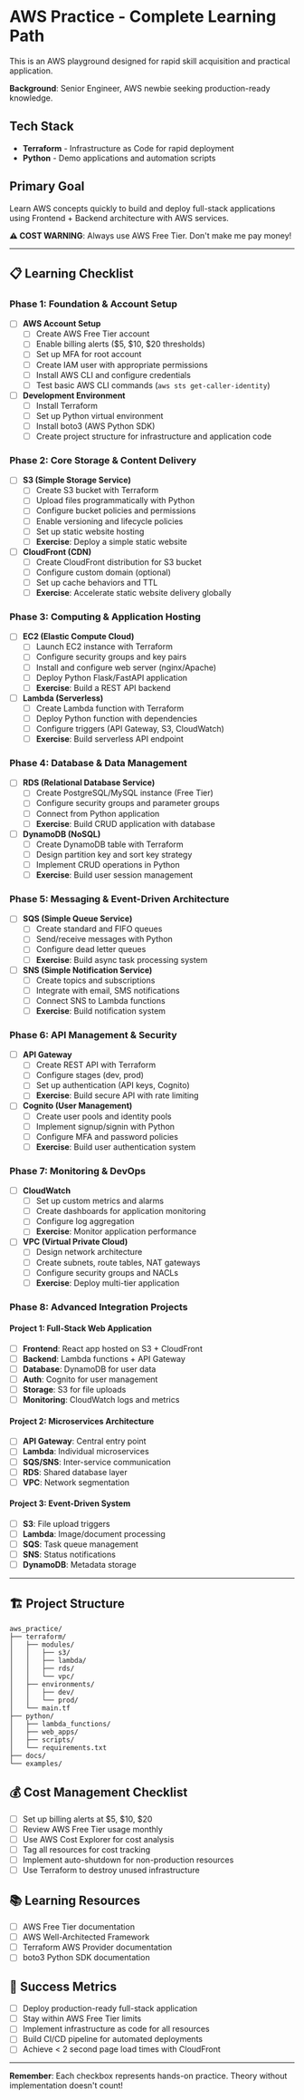 # AWS Practice - Complete Learning Path

This is an AWS playground designed for rapid skill acquisition and practical application.

**Background**: Senior Engineer, AWS newbie seeking production-ready knowledge.

## Tech Stack
- **Terraform** - Infrastructure as Code for rapid deployment
- **Python** - Demo applications and automation scripts

## Primary Goal
Learn AWS concepts quickly to build and deploy full-stack applications using Frontend + Backend architecture with AWS services.

**⚠️ COST WARNING**: Always use AWS Free Tier. Don't make me pay money!

---

## 📋 Learning Checklist

### Phase 1: Foundation & Account Setup
- [ ] **AWS Account Setup**
  - [ ] Create AWS Free Tier account
  - [ ] Enable billing alerts ($5, $10, $20 thresholds)
  - [ ] Set up MFA for root account
  - [ ] Create IAM user with appropriate permissions
  - [ ] Install AWS CLI and configure credentials
  - [ ] Test basic AWS CLI commands (`aws sts get-caller-identity`)

- [ ] **Development Environment**
  - [ ] Install Terraform
  - [ ] Set up Python virtual environment
  - [ ] Install boto3 (AWS Python SDK)
  - [ ] Create project structure for infrastructure and application code

### Phase 2: Core Storage & Content Delivery
- [ ] **S3 (Simple Storage Service)**
  - [ ] Create S3 bucket with Terraform
  - [ ] Upload files programmatically with Python
  - [ ] Configure bucket policies and permissions
  - [ ] Enable versioning and lifecycle policies
  - [ ] Set up static website hosting
  - [ ] **Exercise**: Deploy a simple static website

- [ ] **CloudFront (CDN)**
  - [ ] Create CloudFront distribution for S3 bucket
  - [ ] Configure custom domain (optional)
  - [ ] Set up cache behaviors and TTL
  - [ ] **Exercise**: Accelerate static website delivery globally

### Phase 3: Computing & Application Hosting
- [ ] **EC2 (Elastic Compute Cloud)**
  - [ ] Launch EC2 instance with Terraform
  - [ ] Configure security groups and key pairs
  - [ ] Install and configure web server (nginx/Apache)
  - [ ] Deploy Python Flask/FastAPI application
  - [ ] **Exercise**: Build a REST API backend

- [ ] **Lambda (Serverless)**
  - [ ] Create Lambda function with Terraform
  - [ ] Deploy Python function with dependencies
  - [ ] Configure triggers (API Gateway, S3, CloudWatch)
  - [ ] **Exercise**: Build serverless API endpoint

### Phase 4: Database & Data Management
- [ ] **RDS (Relational Database Service)**
  - [ ] Create PostgreSQL/MySQL instance (Free Tier)
  - [ ] Configure security groups and parameter groups
  - [ ] Connect from Python application
  - [ ] **Exercise**: Build CRUD application with database

- [ ] **DynamoDB (NoSQL)**
  - [ ] Create DynamoDB table with Terraform
  - [ ] Design partition key and sort key strategy
  - [ ] Implement CRUD operations in Python
  - [ ] **Exercise**: Build user session management

### Phase 5: Messaging & Event-Driven Architecture
- [ ] **SQS (Simple Queue Service)**
  - [ ] Create standard and FIFO queues
  - [ ] Send/receive messages with Python
  - [ ] Configure dead letter queues
  - [ ] **Exercise**: Build async task processing system

- [ ] **SNS (Simple Notification Service)**
  - [ ] Create topics and subscriptions
  - [ ] Integrate with email, SMS notifications
  - [ ] Connect SNS to Lambda functions
  - [ ] **Exercise**: Build notification system

### Phase 6: API Management & Security
- [ ] **API Gateway**
  - [ ] Create REST API with Terraform
  - [ ] Configure stages (dev, prod)
  - [ ] Set up authentication (API keys, Cognito)
  - [ ] **Exercise**: Build secure API with rate limiting

- [ ] **Cognito (User Management)**
  - [ ] Create user pools and identity pools
  - [ ] Implement signup/signin with Python
  - [ ] Configure MFA and password policies
  - [ ] **Exercise**: Build user authentication system

### Phase 7: Monitoring & DevOps
- [ ] **CloudWatch**
  - [ ] Set up custom metrics and alarms
  - [ ] Create dashboards for application monitoring
  - [ ] Configure log aggregation
  - [ ] **Exercise**: Monitor application performance

- [ ] **VPC (Virtual Private Cloud)**
  - [ ] Design network architecture
  - [ ] Create subnets, route tables, NAT gateways
  - [ ] Configure security groups and NACLs
  - [ ] **Exercise**: Deploy multi-tier application

### Phase 8: Advanced Integration Projects

#### Project 1: Full-Stack Web Application
- [ ] **Frontend**: React app hosted on S3 + CloudFront
- [ ] **Backend**: Lambda functions + API Gateway
- [ ] **Database**: DynamoDB for user data
- [ ] **Auth**: Cognito for user management
- [ ] **Storage**: S3 for file uploads
- [ ] **Monitoring**: CloudWatch logs and metrics

#### Project 2: Microservices Architecture
- [ ] **API Gateway**: Central entry point
- [ ] **Lambda**: Individual microservices
- [ ] **SQS/SNS**: Inter-service communication
- [ ] **RDS**: Shared database layer
- [ ] **VPC**: Network segmentation

#### Project 3: Event-Driven System
- [ ] **S3**: File upload triggers
- [ ] **Lambda**: Image/document processing
- [ ] **SQS**: Task queue management
- [ ] **SNS**: Status notifications
- [ ] **DynamoDB**: Metadata storage

---

## 🏗️ Project Structure
```
aws_practice/
├── terraform/
│   ├── modules/
│   │   ├── s3/
│   │   ├── lambda/
│   │   ├── rds/
│   │   └── vpc/
│   ├── environments/
│   │   ├── dev/
│   │   └── prod/
│   └── main.tf
├── python/
│   ├── lambda_functions/
│   ├── web_apps/
│   ├── scripts/
│   └── requirements.txt
├── docs/
└── examples/
```

## 💰 Cost Management Checklist
- [ ] Set up billing alerts at $5, $10, $20
- [ ] Review AWS Free Tier usage monthly
- [ ] Use AWS Cost Explorer for cost analysis
- [ ] Tag all resources for cost tracking
- [ ] Implement auto-shutdown for non-production resources
- [ ] Use Terraform to destroy unused infrastructure

## 📚 Learning Resources
- [ ] AWS Free Tier documentation
- [ ] AWS Well-Architected Framework
- [ ] Terraform AWS Provider documentation
- [ ] boto3 Python SDK documentation

## 🎯 Success Metrics
- [ ] Deploy production-ready full-stack application
- [ ] Stay within AWS Free Tier limits
- [ ] Implement infrastructure as code for all resources
- [ ] Build CI/CD pipeline for automated deployments
- [ ] Achieve < 2 second page load times with CloudFront

---

**Remember**: Each checkbox represents hands-on practice. Theory without implementation doesn't count!
